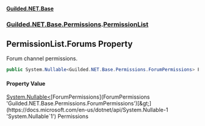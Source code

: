 
#### [Guilded.NET.Base](Guilded_NET_Base 'Guilded_NET_Base')
### [Guilded.NET.Base.Permissions](Guilded_NET_Base#Guilded_NET_Base_Permissions 'Guilded.NET.Base.Permissions').[PermissionList](PermissionList 'Guilded.NET.Base.Permissions.PermissionList')
## PermissionList.Forums Property
Forum channel permissions.  
```csharp
public System.Nullable<Guilded.NET.Base.Permissions.ForumPermissions> Forums { get; set; }
```

#### Property Value
[System.Nullable&lt;](https://docs.microsoft.com/en-us/dotnet/api/System.Nullable-1 'System.Nullable`1')[ForumPermissions](ForumPermissions 'Guilded.NET.Base.Permissions.ForumPermissions')[&gt;](https://docs.microsoft.com/en-us/dotnet/api/System.Nullable-1 'System.Nullable`1')
Permissions
